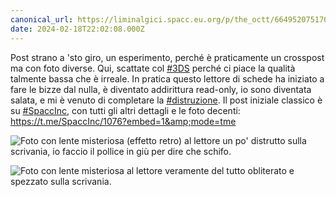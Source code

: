 ```yaml
---
canonical_url: https://liminalgici.spacc.eu.org/p/the_octt/664952075170497946
date: 2024-02-18T22:02:08.000Z
---
```

Post strano a 'sto giro, un esperimento, perché è praticamente un crosspost ma con foto diverse. Qui, scattate col <a href="https://liminalgici.spacc.eu.org/discover/tags/3DS?src=hash" title="#3DS" class="u-url hashtag" rel="external nofollow noopener">#3DS</a> perché ci piace la qualità talmente bassa che è irreale. In pratica questo lettore di schede ha iniziato a fare le bizze dal nulla, è diventato addirittura read-only, io sono diventata salata, e mi è venuto di completare la <a href="https://liminalgici.spacc.eu.org/discover/tags/distruzione?src=hash" title="#distruzione" class="u-url hashtag" rel="external nofollow noopener">#distruzione</a>.
Il post iniziale classico è su <a href="https://liminalgici.spacc.eu.org/discover/tags/SpaccInc?src=hash" title="#SpaccInc" class="u-url hashtag" rel="external nofollow noopener">#SpaccInc</a>, con tutti gli altri dettagli e le foto decenti: <a href="https://t.me/SpaccInc/1076?embed=1&amp;mode=tme" rel="external nofollow noopener">https://t.me/SpaccInc/1076?embed=1&amp;mode=tme</a>

![Foto con lente misteriosa (effetto retro) al lettore un po' distrutto sulla scrivania, io faccio il pollice in giù per dire che schifo.](https://liminalgici.spacc.eu.org/storage/m/_v2/664033260845064193/7c649620b-69b6c5/2QEIXa1wCBGM/Hq0O4bkvK35x0xvHcRfg0phByFdm4LKlusfreEne.jpg)

![Foto con lente misteriosa al lettore veramente del tutto obliterato e spezzato sulla scrivania.](https://liminalgici.spacc.eu.org/storage/m/_v2/664033260845064193/7c649620b-69b6c5/NSxVqI4BHiLZ/MDURkl0KTfVRo4PCivPIbmzxUOTf834Ehy7XVgP5.jpg)
